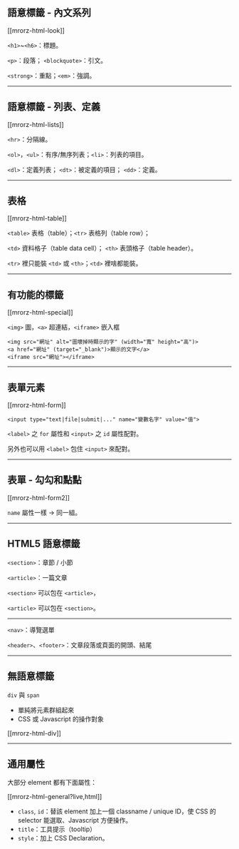 語意標籤 - 內文系列
----------------

[[mrorz-html-look]]

`<h1>`~`<h6>`：標題。

`<p>`：段落； `<blockquote>`：引文。

`<strong>`：重點；`<em>`：強調。

---

語意標籤 - 列表、定義
------------------

[[mrorz-html-lists]]

`<hr>`：分隔線。

`<ol>`，`<ul>`：有序/無序列表；`<li>`：列表的項目。

`<dl>`：定義列表； `<dt>`：被定義的項目； `<dd>`：定義。

---

表格
----

[[mrorz-html-table]]

`<table>` 表格（table）；`<tr>` 表格列（table row）；

`<td>` 資料格子（table data cell）； `<th>` 表頭格子（table header）。

`<tr>` 裡只能裝 `<td>` 或 `<th>`；`<td>` 裡啥都能裝。

---

有功能的標籤
----------

[[mrorz-html-special]]

`<img>` 圖，`<a>` 超連結，`<iframe>` 嵌入框

```
<img src="網址" alt="圖壞掉時顯示的字" (width="寬" height="高")>
<a href="網址" (target="_blank")>顯示的文字</a>
<iframe src="網址"></iframe>
```

---

表單元素
----

[[mrorz-html-form]]

```
<input type="text|file|submit|..." name="變數名字" value="值">
```

`<label>` 之 `for` 屬性和 `<input>` 之 `id` 屬性配對。

另外也可以用 `<label>` 包住 `<input>` 來配對。

---

表單 - 勾勾和點點
---------------

[[mrorz-html-form2]]

`name` 屬性一樣 → 同一組。

---

HTML5 語意標籤
-------------

`<section>`：章節 / 小節

`<article>`：一篇文章

`<section>` 可以包在 `<article>`，

`<article>` 可以包在 `<section>`。

- - -

`<nav>`：導覽選單

`<header>`、`<footer>`：文章段落或頁面的開頭、結尾

---


無語意標籤
-------------

`div` 與 `span`

* 單純將元素群組起來
* CSS 或 Javascript 的操作對象

[[mrorz-html-div]]

---

通用屬性
-------

大部分 element 都有下面屬性：

[[mrorz-html-general?live,html]]

<ul>
  <li class="fragment"><code>class</code>, <code>id</code>：替該 element 加上一個 classname / unique ID，使 CSS 的 selector 能選取、Javascript 方便操作。</li>
  <li class="fragment"><code>title</code>：工具提示（tooltip）</li>
  <li class="fragment"><code>style</code>：加上 CSS Declaration。</li>
</ul>
